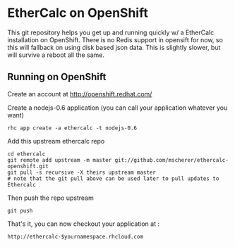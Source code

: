 EtherCalc on OpenShift
======================

This git repository helps you get up and running quickly w/ a EtherCalc installation
on OpenShift. There is no Redis support in opensift for now, so this will fallback on
using disk based json data. This is slightly slower, but will survive a reboot all the same.
 
Running on OpenShift
----------------------------

Create an account at http://openshift.redhat.com/

Create a nodejs-0.6 application (you can call your application whatever you want)

    rhc app create -a ethercalc -t nodejs-0.6

Add this upstream ethercalc repo

    cd ethercalc
    git remote add upstream -m master git://github.com/mscherer/ethercalc-openshift.git
    git pull -s recursive -X theirs upstream master
    # note that the git pull above can be used later to pull updates to Ethercalc
    
Then push the repo upstream

    git push

That's it, you can now checkout your application at :

    http://ethercalc-$yournamespace.rhcloud.com


